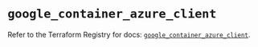 # `google_container_azure_client`

Refer to the Terraform Registry for docs: [`google_container_azure_client`](https://registry.terraform.io/providers/hashicorp/google/6.14.1/docs/resources/container_azure_client).

